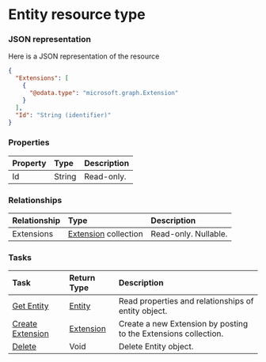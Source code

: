 # Entity resource type



### JSON representation

Here is a JSON representation of the resource

<!-- {
  "blockType": "resource",
  "optionalProperties": [
    "Extensions"
  ],
  "@odata.type": "microsoft.graph.Entity"
}-->

```json
{
  "Extensions": [
    {
      "@odata.type": "microsoft.graph.Extension"
    }
  ],
  "Id": "String (identifier)"
}

```
### Properties
| Property	   | Type	|Description|
|:---------------|:--------|:----------|
|Id|String| Read-only.|

### Relationships
| Relationship | Type	|Description|
|:---------------|:--------|:----------|
|Extensions|[Extension](extension.md) collection| Read-only. Nullable.|

### Tasks

| Task		   | Return Type	|Description|
|:---------------|:--------|:----------|
|[Get Entity](../api/entity_get.md) | [Entity](entity.md) |Read properties and relationships of entity object.|
|[Create Extension](../api/entity_post_extensions.md) |[Extension](extension.md)| Create a new Extension by posting to the Extensions collection.|
|[Delete](../api/entity_delete.md) | Void	|Delete Entity object. |

<!-- uuid: f41318bd-69d4-4755-bd8e-04f2f3f352be
2015-10-15 16:49:28 UTC -->
<!-- {
  "type": "#page.annotation",
  "description": "Entity resource",
  "keywords": "",
  "section": "documentation",
  "tocPath": ""
}-->